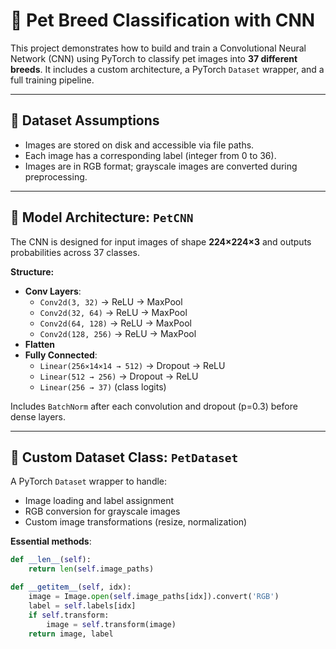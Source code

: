 # 🐶 Pet Breed Classification with CNN

This project demonstrates how to build and train a Convolutional Neural Network (CNN) using PyTorch to classify pet images into **37 different breeds**. It includes a custom architecture, a PyTorch `Dataset` wrapper, and a full training pipeline.

---

## 📁 Dataset Assumptions

- Images are stored on disk and accessible via file paths.
- Each image has a corresponding label (integer from 0 to 36).
- Images are in RGB format; grayscale images are converted during preprocessing.

---

## 🧠 Model Architecture: `PetCNN`

The CNN is designed for input images of shape **224×224×3** and outputs probabilities across 37 classes.

**Structure:**

- **Conv Layers**:
  - `Conv2d(3, 32)` → ReLU → MaxPool
  - `Conv2d(32, 64)` → ReLU → MaxPool
  - `Conv2d(64, 128)` → ReLU → MaxPool
  - `Conv2d(128, 256)` → ReLU → MaxPool
- **Flatten**
- **Fully Connected**:
  - `Linear(256×14×14 → 512)` → Dropout → ReLU
  - `Linear(512 → 256)` → Dropout → ReLU
  - `Linear(256 → 37)` (class logits)

Includes `BatchNorm` after each convolution and dropout (p=0.3) before dense layers.

---

## 🧾 Custom Dataset Class: `PetDataset`

A PyTorch `Dataset` wrapper to handle:
- Image loading and label assignment
- RGB conversion for grayscale images
- Custom image transformations (resize, normalization)

**Essential methods**:
```python
def __len__(self):
    return len(self.image_paths)

def __getitem__(self, idx):
    image = Image.open(self.image_paths[idx]).convert('RGB')
    label = self.labels[idx]
    if self.transform:
        image = self.transform(image)
    return image, label
